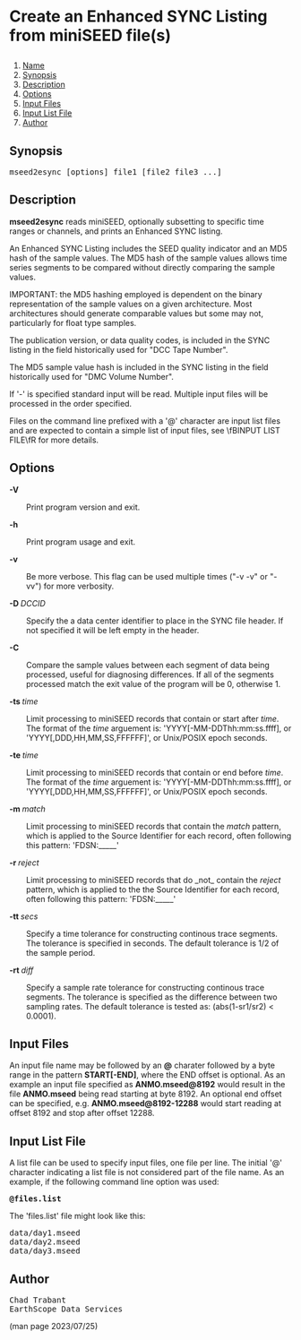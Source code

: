 # <p >Create an Enhanced SYNC Listing from miniSEED file(s)</p>

1. [Name](#)
1. [Synopsis](#synopsis)
1. [Description](#description)
1. [Options](#options)
1. [Input Files](#input-files)
1. [Input List File](#input-list-file)
1. [Author](#author)

## <a id='synopsis'>Synopsis</a>

<pre >
mseed2esync [options] file1 [file2 file3 ...]
</pre>

## <a id='description'>Description</a>

<p ><b>mseed2esync</b> reads miniSEED, optionally subsetting to specific time ranges or channels, and prints an Enhanced SYNC listing.</p>

<p >An Enhanced SYNC Listing includes the SEED quality indicator and an MD5 hash of the sample values.  The MD5 hash of the sample values allows time series segments to be compared without directly comparing the sample values.</p>

<p >IMPORTANT: the MD5 hashing employed is dependent on the binary representation of the sample values on a given architecture.  Most architectures should generate comparable values but some may not, particularly for float type samples.</p>

<p >The publication version, or data quality codes, is included in the SYNC listing in the field historically used for "DCC Tape Number".</p>

<p >The MD5 sample value hash is included in the SYNC listing in the field historically used for "DMC Volume Number".</p>

<p >If '-' is specified standard input will be read.  Multiple input files will be processed in the order specified.</p>

<p >Files on the command line prefixed with a '@' character are input list files and are expected to contain a simple list of input files, see \fBINPUT LIST FILE\fR for more details.</p>

## <a id='options'>Options</a>

<b>-V</b>

<p style="padding-left: 30px;">Print program version and exit.</p>

<b>-h</b>

<p style="padding-left: 30px;">Print program usage and exit.</p>

<b>-v</b>

<p style="padding-left: 30px;">Be more verbose.  This flag can be used multiple times ("-v -v" or "-vv") for more verbosity.</p>

<b>-D </b><i>DCCID</i>

<p style="padding-left: 30px;">Specify the a data center identifier to place in the SYNC file header. If not specified it will be left empty in the header.</p>

<b>-C</b>

<p style="padding-left: 30px;">Compare the sample values between each segment of data being processed, useful for diagnosing differences.  If all of the segments processed match the exit value of the program will be 0, otherwise 1.</p>

<b>-ts </b><i>time</i>

<p style="padding-left: 30px;">Limit processing to miniSEED records that contain or start after <i>time</i>.  The format of the <i>time</i> arguement is: 'YYYY[-MM-DDThh:mm:ss.ffff], or 'YYYY[,DDD,HH,MM,SS,FFFFFF]', or Unix/POSIX epoch seconds.</p>

<b>-te </b><i>time</i>

<p style="padding-left: 30px;">Limit processing to miniSEED records that contain or end before <i>time</i>.  The format of the <i>time</i> arguement is: 'YYYY[-MM-DDThh:mm:ss.ffff], or 'YYYY[,DDD,HH,MM,SS,FFFFFF]', or Unix/POSIX epoch seconds.</p>

<b>-m </b><i>match</i>

<p style="padding-left: 30px;">Limit processing to miniSEED records that contain the <i>match</i> pattern, which is applied to the Source Identifier for each record, often following this pattern: 'FDSN:<network>_<station>_<location>_<band>_<source>_<subsource>'</p>

<b>-r </b><i>reject</i>

<p style="padding-left: 30px;">Limit processing to miniSEED records that do _not_ contain the <i>reject</i> pattern, which is applied to the the Source Identifier for each record, often following this pattern: 'FDSN:<network>_<station>_<location>_<band>_<source>_<subsource>'</p>

<b>-tt </b><i>secs</i>

<p style="padding-left: 30px;">Specify a time tolerance for constructing continous trace segments. The tolerance is specified in seconds.  The default tolerance is 1/2 of the sample period.</p>

<b>-rt </b><i>diff</i>

<p style="padding-left: 30px;">Specify a sample rate tolerance for constructing continous trace segments. The tolerance is specified as the difference between two sampling rates.  The default tolerance is tested as: (abs(1-sr1/sr2) < 0.0001).</p>

## <a id='input-files'>Input Files</a>

<p >An input file name may be followed by an <b>@</b> charater followed by a byte range in the pattern <b>START[-END]</b>, where the END offset is optional.  As an example an input file specified as <b>ANMO.mseed@8192</b> would result in the file <b>ANMO.mseed</b> being read starting at byte 8192.  An optional end offset can be specified, e.g. <b>ANMO.mseed@8192-12288</b> would start reading at offset 8192 and stop after offset 12288.</p>

## <a id='input-list-file'>Input List File</a>

<p >A list file can be used to specify input files, one file per line. The initial '@' character indicating a list file is not considered part of the file name.  As an example, if the following command line option was used:</p>

<pre >
<b>@files.list</b>
</pre>

<p >The 'files.list' file might look like this:</p>

<pre >
data/day1.mseed
data/day2.mseed
data/day3.mseed
</pre>

## <a id='author'>Author</a>

<pre >
Chad Trabant
EarthScope Data Services
</pre>


(man page 2023/07/25)
